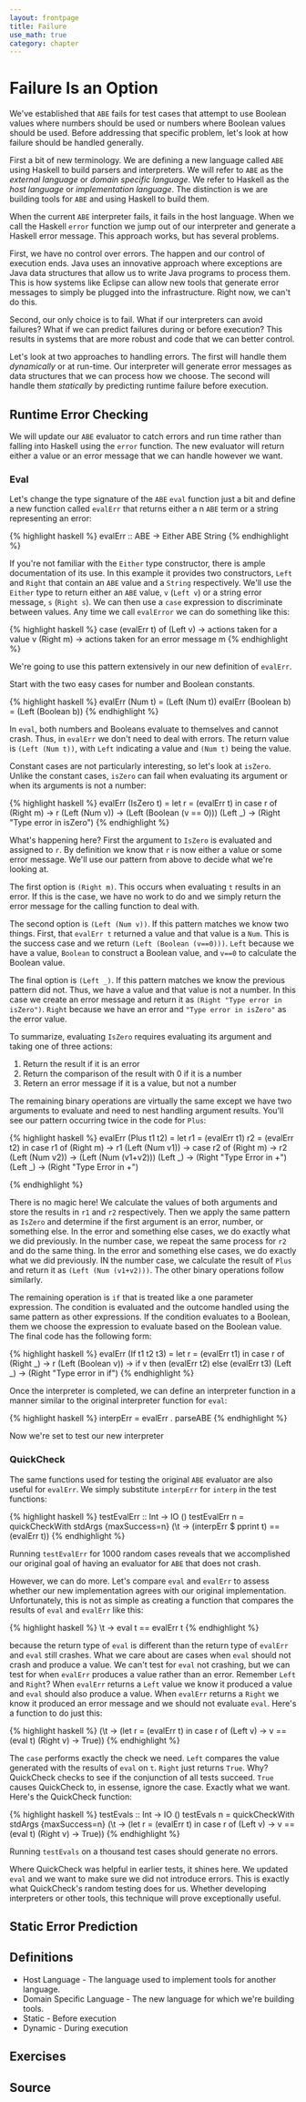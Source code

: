 ```yaml
---
layout: frontpage
title: Failure
use_math: true
category: chapter
---
```


$$
\newcommand\calc{\mathsf{calc}\;}
\newcommand\parse{\mathsf{parse}\;}
\newcommand\typeof{\mathsf{typeof}\;}
\newcommand\interp{\mathsf{interp}\;}
\newcommand\eval{\mathsf{eval}\;}
\newcommand\NUM{\mathsf{NUM}\;}
\newcommand\iif{\mathsf{if}\;}
\newcommand\tthen{\;\mathsf{then}\;}
\newcommand\eelse{\;\mathsf{else}\;}
\newcommand\iisZero{\mathsf{isZero}\;}
\newcommand\aand{\;\mathsf{\&\&}\;}
\newcommand\lleq{\;\mathtt{<=}\;}
\newcommand\ttrue{\;\mathsf{true}}
\newcommand\ffalse{\;\mathsf{false}}
$$

# Failure Is an Option

We've established that `ABE` fails for test cases that attempt to use Boolean values where numbers should be used or numbers where Boolean values should be used.  Before addressing that specific problem, let's look at how failure should be handled generally.

First a bit of new terminology.  We are defining a new language called `ABE` using Haskell to build parsers and interpreters.  We will refer to `ABE` as the *external language* or *domain specific language*.  We refer to Haskell as the *host language* or *implementation language*.  The distinction is we are building tools for `ABE` and using Haskell to build them.

When the current `ABE` interpreter fails, it fails in the host language.  When we call the Haskell `error` function we jump out of our interpreter and generate a Haskell error message.  This approach works, but has several problems.

First, we have no control over errors.  The happen and our control of execution ends.  Java uses an innovative approach where exceptions are Java data structures that allow us to write Java programs to process them.  This is how systems like Eclipse can allow new tools that generate error messages to simply be plugged into the infrastructure.  Right now, we can't do this.

Second, our only choice is to fail.  What if our interpreters can avoid failures?  What if we can predict failures during or before execution?  This results in systems that are more robust and code that we can better control.

Let's look at two approaches to handling errors.  The first will handle them *dynamically* or at run-time.  Our interpreter will generate error messages as data structures that we can process how we choose.  The second will handle them *statically* by predicting runtime failure before execution.

## Runtime Error Checking

We will update our `ABE` evaluator to catch errors and run time rather than falling into Haskell using the `error` function.  The new evaluator will return either a value or an error message that we can handle however we want.

### Eval

Let's change the type signature of the `ABE` `eval` function just a bit and define a new function called `evalErr` that returns either a n `ABE` term or a string representing an error:

{% highlight haskell %}
evalErr :: ABE -> Either ABE String
{% endhighlight %}

If you're not familiar with the `Either` type constructor, there is ample documentation of its use.  In this example it provides two constructors, `Left` and `Right` that contain an `ABE` value and a `String` respectively.  We'll use the `Either` type to return either an `ABE` value, `v` (`Left v`) or a string error message, `s` (`Right s`).  We can then use a `case` expression to discriminate between values.  Any time we call `evalError` we can do something like this:

{% highlight haskell %}
case (evalErr t) of
  (Left v) -> actions taken for a value v
  (Right m) -> actions taken for an error message m
{% endhighlight %}

We're going to use this pattern extensively in our new definition of `evalErr`.

Start with the two easy cases for number and Boolean constants.

{% highlight haskell %}
evalErr (Num t) = (Left (Num t))
evalErr (Boolean b) = (Left (Boolean b))
{% endhighlight %}

In `eval`, both numbers and Booleans evaluate to themselves and cannot crash.  Thus, in `evalErr` we don't need to deal with errors.  The return value is `(Left (Num t))`, with `Left` indicating a value and `(Num t)` being the value.

Constant cases are not particularly interesting, so let's look at `isZero`.  Unlike the constant cases, `isZero` can fail when evaluating its argument or when its arguments is not a number:

{% highlight haskell %}
evalErr (IsZero t) =
  let r = (evalErr t)
  in case r of
       (Right m) -> r
       (Left (Num v)) -> (Left (Boolean (v == 0)))
       (Left _) -> (Right "Type error in isZero")
{% endhighlight %}

What's happening here?  First the argument to `IsZero` is evaluated and assigned to `r`.  By definition we know that `r` is now either a value or some error message.  We'll use our pattern from above to decide what we're looking at.

The first option is `(Right m)`.  This occurs when evaluating `t` results in an error.  If this is the case, we have no work to do and we simply return the error message for the calling function to deal with.

The second option is `(Left (Num v))`.  If this pattern matches we know two things.  First, that `evalErr t` returned a value and that value is a `Num`.  This is the success case and we return `(Left (Boolean (v==0)))`.  `Left` because we have a value, `Boolean` to construct a Boolean value, and `v==0` to calculate the Boolean value.

The final option is `(Left _)`.  If this pattern matches we know the previous pattern did not.  Thus, we have a value and that value is not a number.  In this case we create an error message and return it as `(Right "Type error in isZero")`.  `Right` because we have an error and `"Type error in isZero"` as the error value.

To summarize, evaluating `IsZero` requires evaluating its argument and taking one of three actions:

1. Return the result if it is an error
2. Return the comparison of the result with 0 if it is a number
3. Retern an error message if it is a value, but not a number

The remaining binary operations are virtually the same except we have two arguments to evaluate and need to nest handling argument results.  You'll see our pattern occurring twice in the code for `Plus`:

{% highlight haskell %}
evalErr (Plus t1 t2) =
  let r1 = (evalErr t1)
      r2 = (evalErr t2)
  in case r1 of
       (Right m) -> r1
       (Left (Num v1)) -> case r2 of
                            (Right m) -> r2
                            (Left (Num v2)) -> (Left (Num (v1+v2)))
                            (Left _) -> (Right "Type Error in +")
       (Left _) -> (Right "Type Error in +")

{% endhighlight %}

There is no magic here!  We calculate the values of both arguments and store the results in `r1` and `r2` respectively.  Then we apply the same pattern as `IsZero` and determine if the first argument is an error, number, or something else.  In the error and something else cases, we do exactly what we did previously.  In the number case, we repeat the same process for `r2` and do the same thing.  In the error and something else cases, we do exactly what we did previously.  IN the number case, we calculate the result of `Plus` and return it as `(Left (Num (v1+v2)))`.  The other binary operations follow similarly.

The remaining operation is `if` that is treated like a one parameter expression.  The condition is evaluated and the outcome handled using the same pattern as other expressions.  If the condition evaluates to a Boolean, them we choose the expression to evaluate based on the Boolean value.  The final code has the following form:

{% highlight haskell %}
evalErr (If t1 t2 t3) =
  let r = (evalErr t1)
  in case r of
       (Right _) -> r
       (Left (Boolean v)) -> if v then (evalErr t2) else (evalErr t3)
       (Left _) -> (Right "Type error in if")
{% endhighlight %}

Once the interpreter is completed, we can define an interpreter function in a manner similar to the original interpreter function for `eval`:

{% highlight haskell %}
interpErr = evalErr . parseABE
{% endhighlight %}

Now we're set to test our new interpreter

### QuickCheck

The same functions used for testing the original `ABE` evaluator are also useful for `evalErr`.  We simply substitute `interpErr` for `interp` in the test functions:

{% highlight haskell %}
testEvalErr :: Int -> IO ()
testEvalErr n = quickCheckWith stdArgs {maxSuccess=n}
  (\t -> (interpErr $ pprint t) == (evalErr t))
{% endhighlight %}

Running `testEvalErr` for 1000 random cases reveals that we accomplished our original goal of having an evaluator for `ABE` that does not crash.

However, we can do more.  Let's compare `eval` and `evalErr` to assess whether our new implementation agrees with our original implementation.  Unfortunately, this is not as simple as creating a function that compares the results of `eval` and `evalErr` like this:

{% highlight haskell %}
\t -> eval t == evalErr t
{% endhighlight %}

because the return type of `eval` is different than the return type of `evalErr` and `eval` still crashes.  What we care about are cases when `eval` should not crash and produce a value.  We can't test for  `eval` not crashing, but we can test for when `evalErr` produces a value rather than an error.  Remember `Left` and `Right`?  When `evalErr` returns a `Left` value we know it produced a value and `eval` should also produce a value.  When `evalErr` returns a `Right` we know it produced an error message and we should not evaluate `eval`.  Here's a function to do just this:

{% highlight haskell %}
  (\t -> (let r = (evalErr t) in
            case r of
              (Left v) -> v == (eval t)
              (Right v) -> True))
{% endhighlight %}

The `case` performs exactly the check we need.  `Left` compares the value generated with the results of `eval` on `t`.  `Right` just returns  `True`.  Why?  QuickCheck checks to see if the conjunction of all tests succeed.  `True` causes QuickCheck to, in essense, ignore the case.  Exactly what we want.  Here's the QuickCheck function:

{% highlight haskell %}
testEvals :: Int -> IO ()
testEvals n = quickCheckWith stdArgs {maxSuccess=n}
  (\t -> (let r = (evalErr t) in
            case r of
              (Left v) -> v == (eval t)
              (Right v) -> True))
{% endhighlight %}

Running `testEvals` on a thousand test cases should generate no errors.

Where QuickCheck was helpful in earlier tests, it shines here.  We updated `eval` and we want to make sure we did not introduce errors.  This is exactly what QuickCheck's random testing does for us.  Whether developing interpreters or other tools, this technique will prove exceptionally useful.

## Static Error Prediction



## Definitions

- Host Language - The language used to implement tools for another language.
- Domain Specific Language - The new language for which we're building tools.
- Static - Before execution
- Dynamic - During execution

## Exercises

## Source